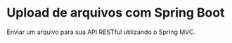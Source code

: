 # Upload de arquivos com Spring Boot
 Enviar um arquivo para sua API RESTful utilizando o Spring MVC.
